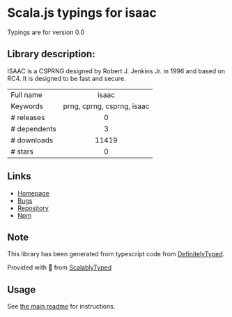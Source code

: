 
# Scala.js typings for isaac

Typings are for version 0.0

## Library description:
ISAAC is a CSPRNG designed by Robert J. Jenkins Jr. in 1996 and based on RC4. It is designed to be fast and secure.

|                    |                 |
| ------------------ | :-------------: |
| Full name          | isaac |
| Keywords           | prng, cprng, csprng, isaac |
| # releases         | 0 |
| # dependents       | 3 |
| # downloads        | 11419 |
| # stars            | 0 |

## Links
- [Homepage](https://github.com/StefanoBalocco/isaac.js)
- [Bugs](https://github.com/StefanoBalocco/isaac.js/issues)
- [Repository](https://github.com/StefanoBalocco/isaac.js)
- [Npm](https://www.npmjs.com/package/isaac)
    


## Note
This library has been generated from typescript code from [DefinitelyTyped](https://definitelytyped.org).

Provided with :purple_heart: from [ScalablyTyped](https://github.com/oyvindberg/ScalablyTyped)

## Usage
See [the main readme](../../readme.md) for instructions.


